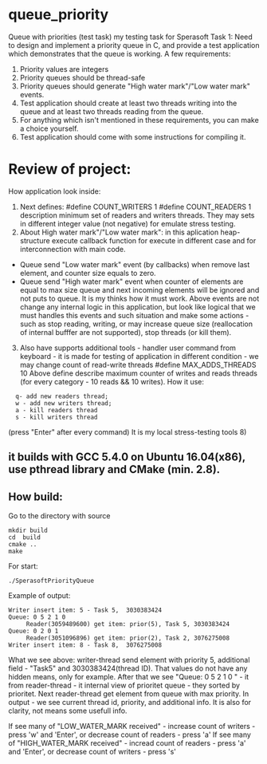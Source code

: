 # queue_priority
Queue with priorities  (test task)
my testing task for Sperasoft
Task 1: Need to design and implement a priority queue in C, and provide a test application which demonstrates that the queue is working.
A few requirements:
1. Priority values are integers
2. Priority queues should be thread-safe
3. Priority queues should generate "High water mark"/"Low water mark" events.
4. Test application should create at least two threads writing into the queue and at least two threads reading from the queue.
5. For anything which isn't mentioned in these requirements, you can make a choice yourself.
6. Test application should come with some instructions for compiling it.


# Review of project:
How application look inside:
1. Next defines: 
#define COUNT_WRITERS       1
#define COUNT_READERS       1
description minimum set of readers and writers threads. They may sets in different integer value (not negative) for emulate stress testing.
2. About High water mark"/"Low water mark": in this aplication heap-structure execute callback function for execute in different case and for interconnection with main code. 
- Queue send "Low water mark" event (by callbacks) when remove last element, and counter size equals to zero.
- Queue send "High water mark" event when counter of elements are equal to max size queue and next incoming elements will be ignored and not puts to queue. 
It is my thinks how it must work. Above events are not change any internal logic in this application, but look like logical that we must handles this events and such situation and make some actions - such as stop reading, writing, or may increase queue size (reallocation of internal bufffer are not supported), stop threads (or kill them).
3. Also have supports additional tools - handler user command from keyboard - it is made for testing of application in different condition - we may change count of read-write threads
#define MAX_ADDS_THREADS     10
Above define describe maximum counter of writes and reads threads (for every category - 10 reads && 10 writes).
How it use: 
```
  q- add new readers thread;
  w - add new writers thread;
  a - kill readers thread
  s - kill writers thread
```
(press "Enter" after every command)
It is my local stress-testing tools 8)

## it builds with GCC 5.4.0 on Ubuntu 16.04(x86), use pthread library and CMake (min. 2.8).
## How build:
Go to the directory with source
```
mkdir build
cd  build
cmake ..
make
```
For start:
```
./SperasoftPriorityQueue 
```
Example of output: 
```
Writer insert item: 5 - Task 5,  3030383424 
Queue: 0 5 2 1 0 
	 Reader(3059489600) get item: prior(5), Task 5, 3030383424 
Queue: 0 2 0 1 
	 Reader(3051096896) get item: prior(2), Task 2, 3076275008 
Writer insert item: 8 - Task 8,  3076275008
```
What we see above:  writer-thread  send element with priority 5, additional field - "Task5" and 3030383424(thread ID). That values do not have any hidden means, only for example.
After that we see "Queue: 0 5 2 1 0 " - it from reader-thread - it internal view of prioritet queue - they sorted by prioritet. Next reader-thread get element from queue with max priority. In output - we see current thread id, priority, and additional info. It is also for clarity, not means some usefull info.

If see many of "LOW_WATER_MARK received" - increase count of writers - press 'w' and 'Enter', or decrease count of readers - press 'a'
If see many of "HIGH_WATER_MARK received" - incread count of readers - press 'a' and 'Enter', or decrease count of writers - press 's'

